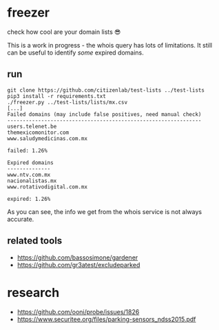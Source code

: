 # freezer

check how cool are your domain lists 😎 

This is a work in progress - the whois query has lots of limitations. It still
can be useful to identify *some* expired domains.

## run

```
git clone https://github.com/citizenlab/test-lists ../test-lists
pip3 install -r requirements.txt
./freezer.py ../test-lists/lists/mx.csv
[...]
Failed domains (may include false positives, need manual check)
---------------------------------------------------------------
users.telenet.be
themexicomonitor.com
www.saludymedicinas.com.mx

failed: 1.26%

Expired domains
--------------
www.ntv.com.mx
nacionalistas.mx
www.rotativodigital.com.mx

expired: 1.26%
```

As you can see, the info we get from the whois service is not always accurate.

## related tools

- https://github.com/bassosimone/gardener
- https://github.com/gr3atest/excludeparked

# research

- https://github.com/ooni/probe/issues/1826
- https://www.securitee.org/files/parking-sensors_ndss2015.pdf


